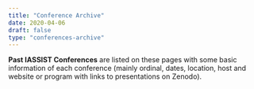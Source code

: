 ```yaml
---
title: "Conference Archive"
date: 2020-04-06
draft: false
type: "conferences-archive"
---
```

**Past IASSIST Conferences** are listed on these pages with some basic information of each conference (mainly ordinal, dates, location, host and website or program with links to presentations on Zenodo). 

